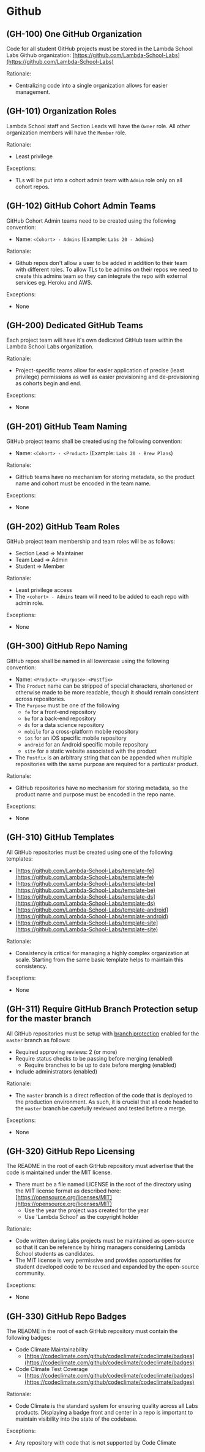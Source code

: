 # Github

## (GH-100) One GitHub Organization

Code for all student GitHub projects must be stored in the Lambda School Labs
Github organization: [https://github.com/Lambda-School-Labs](https://github.com/Lambda-School-Labs)

Rationale:

- Centralizing code into a single organization allows for easier management.

## (GH-101) Organization Roles

Lambda School staff and Section Leads will have the `Owner` role. All other
organization members will have the `Member` role.

Rationale:

- Least privilege

Exceptions:

- TLs will be put into a cohort admin team with `Admin` role only on all
  cohort repos.

## (GH-102) GitHub Cohort Admin Teams

GitHub Cohort Admin teams need to be created using the following convention:

- Name: `<Cohort> - Admins` (Example: `Labs 20 - Admins`)

Rationale:

- Github repos don't allow a user to be added in addition to their team with
  different roles. To allow TLs to be admins on their repos we need to
  create this admins team so they can integrate the repo with external services
  eg. Heroku and AWS.

Exceptions:

- None

## (GH-200) Dedicated GitHub Teams

Each project team will have it's own dedicated GitHub team within the Lambda
School Labs organization.

Rationale:

- Project-specific teams allow for easier application of precise
  (least privilege) permissions as well as easier provisioning and
  de-provisioning as cohorts begin and end.

Exceptions:

- None

## (GH-201) GitHub Team Naming

GitHub project teams shall be created using the following convention:

- Name: `<Cohort> - <Product>` (Example: `Labs 20 - Brew Plans`)

Rationale:

- GitHub teams have no mechanism for storing metadata, so the product name and
  cohort must be encoded in the team name.

Exceptions:

- None

## (GH-202) GitHub Team Roles

GitHub project team membership and team roles will be as follows:

- Section Lead ⇒ Maintainer
- Team Lead ⇒ Admin
- Student ⇒ Member

Rationale:

- Least privilege access
- The `<cohort> - Admins` team will need to be added to each repo with
  admin role.

Exceptions:

- None

## (GH-300) GitHub Repo Naming

GitHub repos shall be named in all lowercase using the following convention:

- Name: `<Product>-<Purpose>-<Postfix>`
- The `Product` name can be stripped of special characters, shortened or
  otherwise made to be more readable, though it should remain consistent across repositories.
- The `Purpose` must be one of the following
  - `fe` for a front-end repository
  - `be` for a back-end repository
  - `ds` for a data science repository
  - `mobile` for a cross-platform mobile repository
  - `ios` for an iOS specific mobile repository
  - `android` for an Android specific mobile repository
  - `site` for a static website associated with the product
- The `Postfix` is an arbitrary string that can be appended when multiple
  repositories with the same purpose are required for a particular product.

Rationale:

- GitHub repositories have no mechanism for storing metadata, so the product
  name and purpose must be encoded in the repo name.

Exceptions:

- None

## (GH-310) GitHub Templates

All GitHub repositories must be created using one of the following templates:

- [https://github.com/Lambda-School-Labs/template-fe](https://github.com/Lambda-School-Labs/template-fe)
- [https://github.com/Lambda-School-Labs/template-be](https://github.com/Lambda-School-Labs/template-be)
- [https://github.com/Lambda-School-Labs/template-ds](https://github.com/Lambda-School-Labs/template-ds)
- [https://github.com/Lambda-School-Labs/template-android](https://github.com/Lambda-School-Labs/template-android)
- [https://github.com/Lambda-School-Labs/template-site](https://github.com/Lambda-School-Labs/template-site)

Rationale:

- Consistency is critical for managing a highly complex organization at scale.
  Starting from the same basic template helps to maintain this consistency.

Exceptions:

- None

## (GH-311) Require GitHub Branch Protection setup for the master branch

All GitHub repositories must be setup with [branch protection](https://help.github.com/en/github/administering-a-repository/about-protected-branches)
enabled for the `master` branch as follows:

- Required approving reviews: 2 (or more)
- Require status checks to be passing before merging (enabled)
  - Require branches to be up to date before merging (enabled)
- Include administrators (enabled)

Rationale:

- The `master` branch is a direct reflection of the code that is deployed to
  the production environment. As such, it is crucial that all code headed to
  the `master` branch be carefully reviewed and tested before a merge.

Exceptions:

- None

## (GH-320) GitHub Repo Licensing

The README in the root of each GitHub repository must advertise that the code
is maintained under the MIT license.

- There must be a file named LICENSE in the root of the directory using the MIT
  license format as described here: [https://opensource.org/licenses/MIT](https://opensource.org/licenses/MIT)
  - Use the year the project was created for the year
  - Use 'Lambda School' as the copyright holder

Rationale:

- Code written during Labs projects must be maintained as open-source so that
  it can be reference by hiring managers considering Lambda School students as candidates.
- The MIT license is very permissive and provides opportunities for student
  developed code to be reused and expanded by the open-source community.

Exceptions:

- None

## (GH-330) GitHub Repo Badges

The README in the root of each GitHub repository must contain the following badges:

- Code Climate Maintainability
  - [https://codeclimate.com/github/codeclimate/codeclimate/badges](https://codeclimate.com/github/codeclimate/codeclimate/badges)
- Code Climate Test Coverage
  - [https://codeclimate.com/github/codeclimate/codeclimate/badges](https://codeclimate.com/github/codeclimate/codeclimate/badges)

Rationale:

- Code Climate is the standard system for ensuring quality across all Labs
  products. Displaying a badge front and center in a repo is important to
  maintain visibility into the state of the codebase.

Exceptions:

- Any repository with code that is not supported by Code Climate
